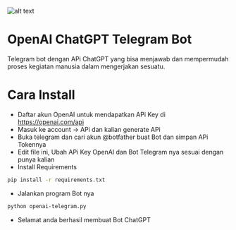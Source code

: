 ![alt text](https://github.com/wannazid/OpenAI-Telegram-Bot/blob/main/Screenshot_2022-12-18-15-12-54-647_org.telegram.messenger.jpg)
# OpenAI ChatGPT Telegram Bot
Telegram bot dengan APi ChatGPT yang bisa menjawab dan mempermudah proses kegiatan manusia dalam mengerjakan sesuatu.
# Cara Install
- Daftar akun OpenAI untuk mendapatkan APi Key di https://openai.com/api
- Masuk ke account -> APi dan kalian generate APi
- Buka telegram dan cari akun @botfather buat Bot dan simpan APi Tokennya
- Edit file ini, Ubah APi Key OpenAI dan Bot Telegram nya sesuai dengan punya kalian
- Install Requirements
```bash
pip install -r requirements.txt
```
- Jalankan program Bot nya
```bash
python openai-telegram.py
```
- Selamat anda berhasil membuat Bot ChatGPT
